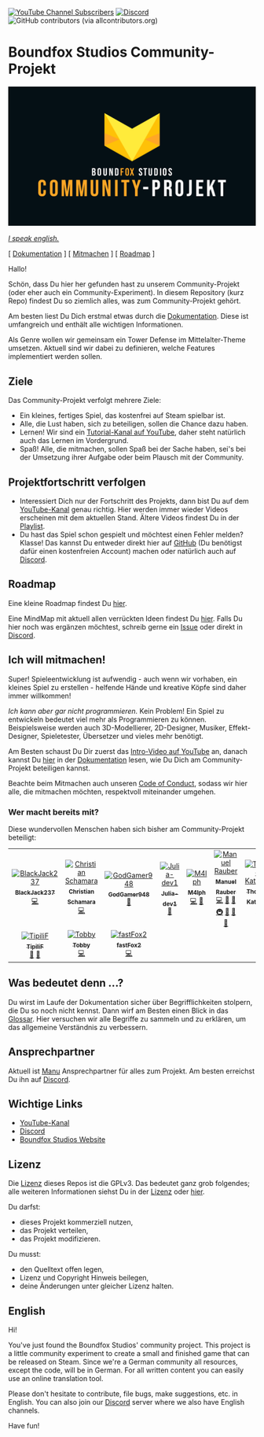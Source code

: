 [![YouTube Channel Subscribers](https://img.shields.io/youtube/channel/subscribers/UCf54CbMEHpI3fXE-SwMg0Ug?style=social)][1] [![Discord](https://img.shields.io/discord/454361389935493124?logo=discord&logoColor=white)][2] ![GitHub contributors (via allcontributors.org)](https://img.shields.io/github/all-contributors/BoundfoxStudios/community-project)

# Boundfox Studios Community-Projekt

![Boundfox Studios Community-Projekt](docs/content/docs/contributing/assets/cover.png)

[_I speak english._](#english)

[ [Dokumentation](https://boundfoxstudios.github.io/community-project) ] [ [Mitmachen](https://boundfoxstudios.github.io/community-project/docs/contributing/) ] [ [Roadmap](https://boundfoxstudios.github.io/community-project/docs/roadmap) ]

Hallo!

Schön, dass Du hier her gefunden hast zu unserem Community-Projekt (oder eher auch ein Community-Experiment).
In diesem Repository (kurz Repo) findest Du so ziemlich alles, was zum Community-Projekt gehört.

Am besten liest Du Dich erstmal etwas durch die [Dokumentation](https://boundfoxstudios.github.io/community-project).
Diese ist umfangreich und enthält alle wichtigen Informationen.

Als Genre wollen wir gemeinsam ein Tower Defense im Mittelalter-Theme umsetzen.
Aktuell sind wir dabei zu definieren, welche Features implementiert werden sollen.

## Ziele

Das Community-Projekt verfolgt mehrere Ziele:

* Ein kleines, fertiges Spiel, das kostenfrei auf Steam spielbar ist.
* Alle, die Lust haben, sich zu beteiligen, sollen die Chance dazu haben.
* Lernen! Wir sind ein [Tutorial-Kanal auf YouTube][1], daher steht natürlich auch das Lernen im Vordergrund.
* Spaß! Alle, die mitmachen, sollen Spaß bei der Sache haben, sei's bei der Umsetzung ihrer Aufgabe oder beim Plausch mit der Community. 

## Projektfortschritt verfolgen

* Interessiert Dich nur der Fortschritt des Projekts, dann bist Du auf dem [YouTube-Kanal][1] genau richtig. 
  Hier werden immer wieder Videos erscheinen mit dem aktuellen Stand.
  Ältere Videos findest Du in der [Playlist](https://www.youtube.com/playlist?list=PLxVAs8AY4TgchOtBZqg4qvFeq6w74ZtAm).
* Du hast das Spiel schon gespielt und möchtest einen Fehler melden? Klasse! Das kannst Du entweder direkt hier auf [GitHub](https://github.com/BoundfoxStudios/community-project/issues) (Du benötigst dafür einen kostenfreien Account) machen oder natürlich auch auf [Discord][2].

## Roadmap

Eine kleine Roadmap findest Du [hier](https://boundfoxstudios.github.io/community-project/docs/roadmap).

Eine MindMap mit aktuell allen verrückten Ideen findest Du [hier](https://miro.com/app/board/uXjVPSFGLlk=/?share_link_id=580613867296). 
Falls Du hier noch was ergänzen möchtest, schreib gerne ein [Issue](https://github.com/BoundfoxStudios/community-project/issues/new?assignees=&labels=Triage&template=misc.yml) oder direkt in [Discord][2].

## Ich will mitmachen!

Super! Spieleentwicklung ist aufwendig - auch wenn wir vorhaben, ein kleines Spiel zu erstellen - helfende Hände und kreative Köpfe sind daher immer willkommen!

_Ich kann aber gar nicht programmieren._ 
Kein Problem! Ein Spiel zu entwickeln bedeutet viel mehr als Programmieren zu können. 
Beispielsweise werden auch 3D-Modellierer, 2D-Designer, Musiker, Effekt-Designer, Spieletester, Übersetzer und vieles mehr benötigt.

Am Besten schaust Du Dir zuerst das [Intro-Video auf YouTube](https://youtu.be/QFcMmSl0cWA) an, danach kannst Du [hier](https://boundfoxstudios.github.io/community-project/docs/contributing/) in der [Dokumentation](https://boundfoxstudios.github.io/community-project/docs/) lesen, wie Du Dich am Community-Projekt beteiligen kannst. 

Beachte beim Mitmachen auch unseren [Code of Conduct](CODE_OF_CONDUCT.md), sodass wir hier alle, die mitmachen möchten, respektvoll miteinander umgehen.

### Wer macht bereits mit?

Diese wundervollen Menschen haben sich bisher am Community-Projekt beteiligt:

<!-- ALL-CONTRIBUTORS-LIST:START - Do not remove or modify this section -->
<!-- prettier-ignore-start -->
<!-- markdownlint-disable -->
<table>
  <tbody>
    <tr>
      <td align="center"><a href="https://github.com/BlackJack237"><img src="https://avatars.githubusercontent.com/u/55945220?v=4?s=100" width="100px;" alt="BlackJack237"/><br /><sub><b>BlackJack237</b></sub></a><br /><a href="https://github.com/BoundfoxStudios/community-project/commits?author=BlackJack237" title="Code">💻</a></td>
      <td align="center"><a href="https://github.com/Salja"><img src="https://avatars.githubusercontent.com/u/100154?v=4?s=100" width="100px;" alt="Christian Schamara"/><br /><sub><b>Christian Schamara</b></sub></a><br /><a href="https://github.com/BoundfoxStudios/community-project/commits?author=Salja" title="Code">💻</a></td>
      <td align="center"><a href="https://github.com/GodGamer948"><img src="https://avatars.githubusercontent.com/u/109614371?v=4?s=100" width="100px;" alt="GodGamer948"/><br /><sub><b>GodGamer948</b></sub></a><br /><a href="https://github.com/BoundfoxStudios/community-project/commits?author=GodGamer948" title="Documentation">📖</a></td>
      <td align="center"><a href="https://github.com/Julia-dev1"><img src="https://avatars.githubusercontent.com/u/83904824?v=4?s=100" width="100px;" alt="Julia-dev1"/><br /><sub><b>Julia-dev1</b></sub></a><br /><a href="https://github.com/BoundfoxStudios/community-project/commits?author=Julia-dev1" title="Documentation">📖</a></td>
      <td align="center"><a href="https://github.com/M4lph"><img src="https://avatars.githubusercontent.com/u/18291863?v=4?s=100" width="100px;" alt="M4lph"/><br /><sub><b>M4lph</b></sub></a><br /><a href="https://github.com/BoundfoxStudios/community-project/commits?author=M4lph" title="Code">💻</a> <a href="https://github.com/BoundfoxStudios/community-project/commits?author=M4lph" title="Documentation">📖</a></td>
      <td align="center"><a href="https://manuel-rauber.com"><img src="https://avatars.githubusercontent.com/u/740791?v=4?s=100" width="100px;" alt="Manuel Rauber"/><br /><sub><b>Manuel Rauber</b></sub></a><br /><a href="https://github.com/BoundfoxStudios/community-project/commits?author=ManuelRauber" title="Code">💻</a> <a href="https://github.com/BoundfoxStudios/community-project/commits?author=ManuelRauber" title="Documentation">📖</a> <a href="#ideas-ManuelRauber" title="Ideas, Planning, & Feedback">🤔</a> <a href="#infra-ManuelRauber" title="Infrastructure (Hosting, Build-Tools, etc)">🚇</a> <a href="#maintenance-ManuelRauber" title="Maintenance">🚧</a> <a href="#projectManagement-ManuelRauber" title="Project Management">📆</a> <a href="https://github.com/BoundfoxStudios/community-project/pulls?q=is%3Apr+reviewed-by%3AManuelRauber" title="Reviewed Pull Requests">👀</a></td>
      <td align="center"><a href="https://thorsten-kattanek.de"><img src="https://avatars.githubusercontent.com/u/14269404?v=4?s=100" width="100px;" alt="Thorsten Kattanek"/><br /><sub><b>Thorsten Kattanek</b></sub></a><br /><a href="https://github.com/BoundfoxStudios/community-project/commits?author=ThKattanek" title="Code">💻</a></td>
    </tr>
    <tr>
      <td align="center"><a href="https://github.com/TipiliF"><img src="https://avatars.githubusercontent.com/u/117525073?v=4?s=100" width="100px;" alt="TipiliF"/><br /><sub><b>TipiliF</b></sub></a><br /><a href="https://github.com/BoundfoxStudios/community-project/commits?author=TipiliF" title="Documentation">📖</a> <a href="#ideas-TipiliF" title="Ideas, Planning, & Feedback">🤔</a></td>
      <td align="center"><a href="https://kordesii.itch.io/"><img src="https://avatars.githubusercontent.com/u/24779607?v=4?s=100" width="100px;" alt="Tobby"/><br /><sub><b>Tobby</b></sub></a><br /><a href="https://github.com/BoundfoxStudios/community-project/commits?author=realTobby" title="Code">💻</a></td>
      <td align="center"><a href="https://github.com/fastFox2"><img src="https://avatars.githubusercontent.com/u/72040701?v=4?s=100" width="100px;" alt="fastFox2"/><br /><sub><b>fastFox2</b></sub></a><br /><a href="https://github.com/BoundfoxStudios/community-project/commits?author=fastFox2" title="Code">💻</a></td>
    </tr>
  </tbody>
</table>

<!-- markdownlint-restore -->
<!-- prettier-ignore-end -->

<!-- ALL-CONTRIBUTORS-LIST:END -->

## Was bedeutet denn ...?

Du wirst im Laufe der Dokumentation sicher über Begrifflichkeiten stolpern, die Du so noch nicht kennst.
Dann wirf am Besten einen Blick in das [Glossar](https://boundfoxstudios.github.io/community-project/docs/glossary).
Hier versuchen wir alle Begriffe zu sammeln und zu erklären, um das allgemeine Verständnis zu verbessern.

## Ansprechpartner

Aktuell ist [Manu](https://github.com/ManuelRauber) Ansprechpartner für alles zum Projekt.
Am besten erreichst Du ihn auf [Discord][2].

## Wichtige Links

* [YouTube-Kanal][1]
* [Discord][2]
* [Boundfox Studios Website](https://boundfoxstudios.com)

## Lizenz

Die [Lizenz](LICENSE) dieses Repos ist die GPLv3.
Das bedeutet ganz grob folgendes; alle weiteren Informationen siehst Du in der [Lizenz](LICENSE) oder [hier](https://choosealicense.com/licenses/gpl-3.0/).

Du darfst:

* dieses Projekt kommerziell nutzen,
* das Projekt verteilen,
* das Projekt modifizieren.

Du musst:

* den Quelltext offen legen,
* Lizenz und Copyright Hinweis beilegen,
* deine Änderungen unter gleicher Lizenz halten.

## English

Hi! 

You've just found the Boundfox Studios' community project. 
This project is a little community experiment to create a small and finished game that can be released on Steam.
Since we're a German community all resources, except the code, will be in German.
For all written content you can easily use an online translation tool. 

Please don't hesitate to contribute, file bugs, make suggestions, etc. in English.
You can also join our [Discord][2] server where we also have English channels.

Have fun!

<!-- Reference Links -->

[1]: https://youtube.com/@BoundfoxStudios
[2]: https://discord.gg/tHqNzMT
